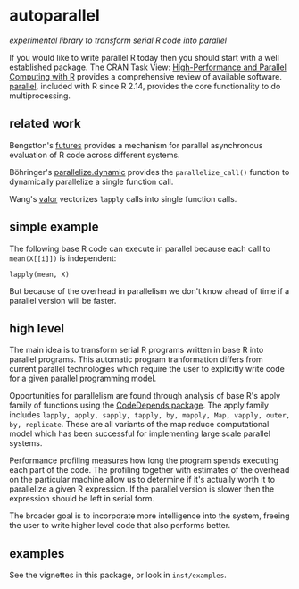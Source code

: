 # autoparallel

_experimental library to transform serial R code into parallel_

If you would like to write parallel R today then you should start with a
well established package. The CRAN Task View: [High-Performance and
Parallel Computing with
R](https://cran.r-project.org/web/views/HighPerformanceComputing.html)
provides a comprehensive review of available software.
[parallel](https://stat.ethz.ch/R-manual/R-devel/library/parallel/doc/parallel.pdf),
included with R since R 2.14, provides the core functionality to do
multiprocessing.

## related work

Bengstton's
[futures](https://cran.r-project.org/web/packages/future/index.html)
provides a mechanism for parallel asynchronous evaluation of R code
across different systems.

Böhringer's
[parallelize.dynamic](https://cran.r-project.org/package=parallelize.dynamic)
provides the `parallelize_call()` function to dynamically parallelize a
single function call.

Wang's [valor](https://github.com/wanghc78/valor) vectorizes `lapply` calls
into single function calls.

## simple example

The following base R code can execute in parallel because each call
to `mean(X[[i]])` is independent:

```{R}
lapply(mean, X)
```

But because of the overhead in parallelism we don't know ahead of time if
a parallel version will be faster.

## high level

The main idea is to transform serial R programs written in base R into
parallel programs. This automatic program tranformation differs from
current parallel technologies which require the user to explicitly write
code for a given parallel programming model.

Opportunities for parallelism are found through analysis of base R's apply
family of functions using the [CodeDepends
package](https://cran.r-project.org/web/packages/CodeDepends/index.html).
The apply family includes `lapply, apply, sapply, tapply, by,
mapply, Map, vapply, outer, by, replicate`. These are all variants of the
map reduce computational model which has been successful for implementing
large scale parallel systems.

Performance profiling measures how long the program spends executing each
part of the code. The profiling together with estimates of the overhead on
the particular machine allow us to determine if it's actually worth it to
parallelize a given R expression.  If the parallel version is slower then
the expression should be left in serial form.

The broader goal is to incorporate more intelligence into the system,
freeing the user to write higher level code that also performs better.

## examples

See the vignettes in this package, or look in `inst/examples`.
